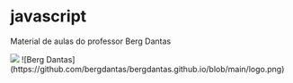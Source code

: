 # javascript
<p>Material de aulas do professor Berg Dantas</p>

<img src="https://github.com/bergdantas/bergdantas.github.io/blob/main/logo.png" />
![Berg Dantas](https://github.com/bergdantas/bergdantas.github.io/blob/main/logo.png)